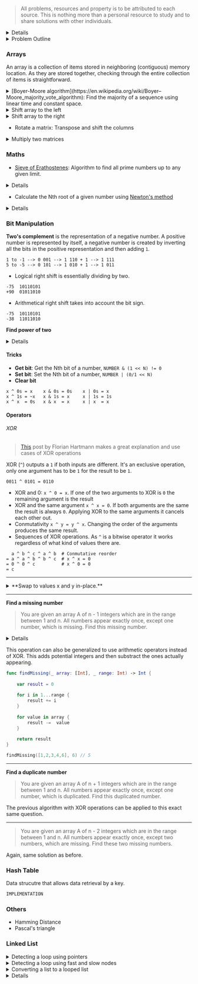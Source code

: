 
> All problems, resources and property is to be attributed to each source. This is nothing more than a personal resource to study and to share solutions with other individuals.


<details>
  <summary>Details</summary>
  

</details>

<details>
  <summary>Problem Outline</summary>
  

| Problem  | Category  | Difficulty  | Link  | 
|---|---|---|---|
| [0001 - Two Sum](https://leetcode.com/problems/two-sum/)  |  Array, Hash Table |  Easy | [Solution](https://github.com/javierdemartin/LeetCode-Swift/blob/master/0013%20-%20Roman%20to%20Integer.swift)  |
| [0002 - Add Two Numbers](https://leetcode.com/problems/add-two-numbers/)  | Linked List, Math, Recursion	 |  Medium | [Solution](https://github.com/javierdemartin/LeetCode-Swift/blob/master/0002%20-%20Add%20Two%20Numbers.swift)  |
| [0003 - Longest Substring Without Repeating Characters](https://leetcode.com/problems/add-two-numbers/)  | Hash Table, Two Pointers, String, Sliding Window	 | Medium | [Solution](https://github.com/javierdemartin/LeetCode-Swift/blob/master/0003%20-%20Longest%20Substring%20Without%20Repeating%20Characters.swift)  |
| [0004 - Median of Two Sorted Arrays](https://leetcode.com/problems/median-of-two-sorted-arrays/)  | Array, Binary Search, Divide and Conquer	 | Hard | [Solution](https://github.com/javierdemartin/LeetCode-Swift/blob/master/0004%20-%20Median%20of%20Two%20Sorted%20Arrays.swift)  |
| [0007 - Reverse Integer](https://leetcode.com/problems/reverse-integer/)  | Math	 | Easy | [Solution](https://github.com/javierdemartin/LeetCode-Swift/blob/master/0007%20-%20Reverse%20Integer.swift)  |
| [0008 - String to Integer (atoi)](https://leetcode.com/problems/string-to-integer-atoi/)  | Math, String	 | Medium | [Solution](https://github.com/javierdemartin/LeetCode-Swift/blob/master/0008%20-%20String%20to%20Integer%20(atoi).swift)  |
| [0009 - Palindrome Number](https://leetcode.com/problems/palindrome-number/)  | Math	 | Easy | [Solution](https://github.com/javierdemartin/LeetCode-Swift/blob/master/0009%20-%20Palindrome%20Number.swift)  |
| [0013 - Roman to Integer](https://leetcode.com/problems/roman-to-integer/)  | Math, String	 | Easy | [Solution](https://github.com/javierdemartin/LeetCode-Swift/blob/master/0013%20-%20Roman%20to%20Integer.swift)  |
| [0014 - Longest Common Prefix](https://leetcode.com/problems/longest-common-prefix)  | String	 | Easy | [Solution](https://github.com/javierdemartin/LeetCode-Swift/blob/master/0014%20-%20Longest%20Common%20Prefix.swift)  |
| [0015 - 3Sum](https://leetcode.com/problems/3sum/)  | Array, Two Pointers 	 | Medium  | [Solution](https://github.com/javierdemartin/LeetCode-Swift/blob/master/0015%20-%203Sum.swift)  |
| [0016 - 3Sum Closest](https://leetcode.com/problems/3sum-closest/)  | Array, Two Pointers	 | Medium | [Solution](https://github.com/javierdemartin/LeetCode-Swift/blob/master/0016%20-%203Sum%20Closest.swift)  |
| [0017 - Letter Combinations of a Phone Number](https://leetcode.com/problems/letter-combinations-of-a-phone-number/)  | String, Backtracking, Depth-first Search, Recursion 	 | Medium | [Solution](https://github.com/javierdemartin/LeetCode-Swift/blob/master/0017%20-%20Letter%20Combinations%20of%20a%20Phone%20Number.swift)  |
| [0019 - Remove Nth Node From End of List](https://leetcode.com/problems/remove-nth-node-from-end-of-list/)  | Linked List, Two Pointers	 | Medium | [Solution](https://github.com/javierdemartin/LeetCode-Swift/blob/master/0019%20-%20Remove%20Nth%20Node%20From%20End%20of%20List.swift)  |
| [0020 - Valid Parentheses](https://leetcode.com/problems/valid-parentheses/)  | String, Stack	 | Easy | [Solution](https://github.com/javierdemartin/LeetCode-Swift/blob/master/0020%20-%20Valid%20Parentheses.swift)  |
| [0021 - Merge Two Sorted Lists](https://leetcode.com/problems/merge-two-sorted-lists/)  | Linked List, Recursion 	 | Easy | [Solution](https://github.com/javierdemartin/LeetCode-Swift/blob/master/0021%20-%20Merge%20Two%20Sorted%20Lists.swift)  |
| [0023 - Merge k Sorted Lists](https://leetcode.com/problems/merge-k-sorted-lists/)  | 	Linked List, Divide and Conquer, Heap | Hard | [Solution](https://github.com/javierdemartin/LeetCode-Swift/blob/master/0023%20-%20Merge%20k%20Sorted%20Lists.swift)  |
| [0024 - Swap Nodes in Pairs](https://leetcode.com/problems/swap-nodes-in-pairs/)  | Linked List, Recursion	 | Medium | [Solution](https://github.com/javierdemartin/LeetCode-Swift/blob/master/0024%20-%20Swap%20Nodes%20in%20Pairs.swift)  |
| [0026 - Remove Duplicates from Sorted Array](https://leetcode.com/problems/remove-duplicates-from-sorted-array/)  | Array, Two Pointers	 | Easy | [Solution](https://github.com/javierdemartin/LeetCode-Swift/blob/master/0026%20-%20%20Remove%20Duplicates%20from%20Sorted%20Array.swift)  |
| [0028 - Implement strStr()](https://leetcode.com/problems/implement-strstr)  | Two Pointers, String	 | Easy | [Solution](https://github.com/javierdemartin/LeetCode-Swift/blob/master/0028%20-%20Implement%20strStr().swift)  |
| [0032 - Longest Valid Parentheses](https://leetcode.com/problems/longest-valid-parentheses/)  | 	String, Dynamic Programming | Hard | [Solution](https://github.com/javierdemartin/LeetCode-Swift/blob/master/0032%20-%20Longest%20Valid%20Parentheses.swift)  |
| [0033 - Search in Rotated Sorted Array](https://leetcode.com/problems/search-in-rotated-sorted-array/)  | 	Array, Binary Search | Medium | [Solution](https://github.com/javierdemartin/LeetCode-Swift/blob/master/0033%20-%20Search%20in%20Rotated%20Sorted%20Array.swift)  |
| [0034 - Find First and Last Position of Element in Sorted Array](https://leetcode.com/problems/find-first-and-last-position-of-element-in-sorted-array/)  | Array, Binary Search	 | Medium | [Solution](https://github.com/javierdemartin/LeetCode-Swift/blob/master/0034%20-%20Find%20First%20and%20Last%20Position%20of%20Element%20in%20Sorted%20Array.swift)  |
| [0035 - Search Insert Position](https://leetcode.com/problems/search-insert-position)  | Array, Binary Search 	 | Easy | [Solution](https://github.com/javierdemartin/LeetCode-Swift/blob/master/0035%20-%20Search%20Insert%20Position.swift)  |
| [0036 - Valid Sudoku](https://leetcode.com/problems/valid-sudoku/)  | Hash Table	 | Medium | [Solution](https://github.com/javierdemartin/LeetCode-Swift/blob/master/0036%20-%20Valid%20Sudoku.swift)  |
| [0038 - Count and Say](https://leetcode.com/problems/count-and-say/)  | String	 | Easy | [Solution](https://github.com/javierdemartin/LeetCode-Swift/blob/master/0038%20-%20Count%20and%20Say.swift)  |
| [0048 - Rotate Image](https://leetcode.com/problems/rotate-image/)  | Array 	 | Medium | [Solution](https://github.com/javierdemartin/LeetCode-Swift/blob/master/0048%20-%20Rotate%20Image.swift)  |
| [0053 - Maximum Subarray](https://leetcode.com/problems/maximum-subarray/)  | Array, Divide and Conquer, Dynamic Programming	 | Easy | [Solution](https://github.com/javierdemartin/LeetCode-Swift/blob/master/0053%20-%20Maximum%20Subarray.swift)  |
| [0054 - Spiral Matrix](https://leetcode.com/problems/spiral-matrix/)  | Array 	 | Medium | [Solution](https://github.com/javierdemartin/LeetCode-Swift/blob/master/0054%20-%20Spiral%20Matrix.swift)  |
| [0061 - Rotate List](https://leetcode.com/problems/rotate-list/)  | Linked List, Two Pointers 	 | Medium | [Solution](https://github.com/javierdemartin/LeetCode-Swift/blob/master/0061%20-%20Rotate%20List.swift)  |
| [0062 - Unique Paths](https://leetcode.com/problems/unique-paths/)  | Array, Dynamic Programming	 | Medium | [Solution](https://github.com/javierdemartin/LeetCode-Swift/blob/master/0062%20-%20Unique%20Paths.swift)  |
| [0066 - Plus One](https://leetcode.com/problems/plus-one/)  | Array	 | Easy | [Solution](https://github.com/javierdemartin/LeetCode-Swift/blob/master/0066%20-%20Plus%20One.swift)  |
| [0067 - Add Binary](https://leetcode.com/problems/add-binary/)  | Math, String 	 | Easy | [Solution](https://github.com/javierdemartin/LeetCode-Swift/blob/master/0067%20-%20Add%20Binary.swift)  |
| [0069 - Sqrt(x)](https://leetcode.com/problems/sqrtx/submissions/)  | Math, Binary Search	 | Easy | [Solution](https://github.com/javierdemartin/LeetCode-Swift/blob/master/0069%20-%20Sqrt(x).swift)  |
| [0070 - Climbing Stairs](https://leetcode.com/problems/climbing-stairs/)  | Dynamic Programming	 | Easy | [Solution](https://github.com/javierdemartin/LeetCode-Swift/blob/master/0070%20-%20Climbing%20Stairs.swift)  |
| [0073 - Set Matrix Zeroes](https://leetcode.com/problems/set-matrix-zeroes/)  | Array	 | Medium | [Solution](https://github.com/javierdemartin/LeetCode-Swift/blob/master/0073%20-%20Set%20Matrix%20Zeroes.swift)  |
| [0074 - Search a 2D Matrix](https://leetcode.com/problems/search-a-2d-matrix/)  | Array, Binary Search, Array 	 | Medium | [Solution](https://github.com/javierdemartin/LeetCode-Swift/blob/master/0074%20-%20Search%20a%202D%20Matrix.swift)  |
| [0075 - Sort Colors](https://leetcode.com/problems/sort-colors)  | Array, Two Pointers, Sort	 | Medium | [Solution](https://github.com/javierdemartin/LeetCode-Swift/blob/master/0075%20-%20Sort%20Colors.swift)  |
| [0083 - Remove Duplicates from Sorted List](https://leetcode.com/problems/remove-duplicates-from-sorted-list/)  | Linked List	 | Easy | [Solution](https://github.com/javierdemartin/LeetCode-Swift/blob/master/0083%20-%20Remove%20Duplicates%20from%20Sorted%20List.swift)  |
| [0088 - Merge Sorted Array](https://leetcode.com/problems/merge-sorted-array/)  | Array, Two Pointers	 | Easy | [Solution](https://github.com/javierdemartin/LeetCode-Swift/blob/master/0088%20-%20Merge%20Sorted%20Array.swift)  |
| [0094 - Binary Tree Inorder Traversal](https://leetcode.com/problems/binary-tree-inorder-traversal/)  | Hash Table, Stack, Tree	 | Medium | [Solution](https://github.com/javierdemartin/LeetCode-Swift/blob/master/0094%20-%20Binary%20Tree%20Inorder%20Traversal.swift)  |
| [0100 - Same Tree](https://leetcode.com/problems/same-tree)  | Tree, Depth-first Search	 | Easy | [Solution](https://github.com/javierdemartin/LeetCode-Swift/blob/master/0100%20-%20Same%20Tree.swift)  |
| [0101 - Symmetric Tree](https://leetcode.com/problems/symmetric-tree/)  | Tree, Depth-first Search, Breadth-first Search	 | Easy | [Solution](https://github.com/javierdemartin/LeetCode-Swift/blob/master/0101%20-%20Symmetric%20Tree.swift)  |
| [0102 - Binary Tree Level Order Traversal](https://leetcode.com/problems/binary-tree-level-order-traversal)  | Tree, Breadth-first Search	 | Medium | [Solution](https://github.com/javierdemartin/LeetCode-Swift/blob/master/0102%20-%20Binary%20Tree%20Level%20Order%20Traversal.swift)  |
| [0104 - Maximum Depth of Binary Tree](https://leetcode.com/problems/maximum-depth-of-binary-tree/)  | Tree, Depth-first Search, Recursion	 | Easy | [Solution](https://github.com/javierdemartin/LeetCode-Swift/blob/master/0104%20-%20Maximum%20Depth%20of%20Binary%20Tree.swift)  |
| [0106 - Construct Binary Tree from Inorder and Postorder Traversal](https://leetcode.com/problems/construct-binary-tree-from-inorder-and-postorder-traversal/)  | Array, Tree, Depth-first Search	 | Hard | [Solution](https://github.com/javierdemartin/LeetCode-Swift/blob/master/0106%20-%20Construct%20Binary%20Tree%20from%20Inorder%20and%20Postorder%20Traversal.swift)  |
| [0107 - Binary Tree Level Order Traversal II](https://leetcode.com/problems/binary-tree-level-order-traversal-ii)  | Tree, Breadth-first Search	 | Easy | [Solution](https://github.com/javierdemartin/LeetCode-Swift/blob/master/0107%20-%20Binary%20Tree%20Level%20Order%20Traversal%20II.swift)  |
| [0112 - Path Sum](https://leetcode.com/problems/path-sum/)  | Tree, Depth-first Search	 | Easy | [Solution](https://github.com/javierdemartin/LeetCode-Swift/blob/master/0112%20-%20Path%20Sum.swift)  |
| [0113 - Path Sum II](https://leetcode.com/problems/path-sum-ii/)  | Tree, Depth-first Search	 | Medium | [Solution](https://github.com/javierdemartin/LeetCode-Swift/blob/master/0113%20-%20Path%20Sum%20II.swift)  |
| [0118 - Pascal's Triangle](https://leetcode.com/problems/pascals-triangle/)  | Array	 | Easy | [Solution](https://github.com/javierdemartin/LeetCode-Swift/blob/master/0118%20-%20Pascal's%20Triangle.swift)  |
| [0121 - Best Time to Buy and Sell Stock](https://leetcode.com/problems/best-time-to-buy-and-sell-stock/)  | Array, Dynamic Programming	 | Easy | [Solution](https://github.com/javierdemartin/LeetCode-Swift/blob/master/0121%20-%20Best%20Time%20to%20Buy%20and%20Sell%20Stock.swift)  |
| [0122 - Best Time to Buy and Sell Stock II](https://leetcode.com/problems/best-time-to-buy-and-sell-stock-ii/)  | Array, Greedy	 | Easy | [Solution](https://github.com/javierdemartin/LeetCode-Swift/blob/master/0122%20-%20Best%20Time%20to%20Buy%20and%20Sell%20Stock%20II.swift)  |
| [0125 - Valid Palindrome](https://leetcode.com/problems/valid-palindrome/)  | Two Pointers, String 	 | Easy | [Solution](https://github.com/javierdemartin/LeetCode-Swift/blob/master/0125%20-%20Valid%20Palindrome.swift)  |
| [0128 - Longest Consecutive Sequence](https://leetcode.com/problems/longest-consecutive-sequence/)  | Array, Union Find	 | Hard | [Solution](https://github.com/javierdemartin/LeetCode-Swift/blob/master/0128%20-%20Longest%20Consecutive%20Sequence.swift)  |
| [0136 - Single Number](https://leetcode.com/problems/single-number/)  | Hash Table, Bit Manipulation	 | Easy | [Solution](https://github.com/javierdemartin/LeetCode-Swift/blob/master/0136%20-%20Single%20Number.swift)  |
| [0142 - Linked List Cycle II](https://leetcode.com/problems/linked-list-cycle-ii/)  | Linked List, Two Pointers 	 | Medium | [Solution](https://github.com/javierdemartin/LeetCode-Swift/blob/master/0142%20-%20Linked%20List%20Cycle%20II.swift)  |
| [0144 - Binary Tree Preorder Traversal](https://leetcode.com/problems/binary-tree-preorder-traversal/)  | Stack, Tree	 | Medium | [Solution](https://github.com/javierdemartin/LeetCode-Swift/blob/master/0144%20-%20Binary%20Tree%20Preorder%20Traversal.swift)  |
| [0145 - Binary Tree Postorder Traversal](https://leetcode.com/problems/binary-tree-postorder-traversal/)  | 	Stack, Tree | Medium | [Solution](https://github.com/javierdemartin/LeetCode-Swift/blob/master/0145%20-%20Binary%20Tree%20Postorder%20Traversal.swift)  |
| [0146 - LRU Cache](https://leetcode.com/problems/lru-cache/)  | Design 	 | Medium | [Solution](https://github.com/javierdemartin/LeetCode-Swift/blob/master/0146%20-%20LRU%20Cache.swift)  |
| [0148 - Sort List](https://leetcode.com/problems/sort-list/)  | Linked List, Sort 	 | Medium | [Solution](https://github.com/javierdemartin/LeetCode-Swift/blob/master/0148%20-%20Sort%20List.swift)  |
| [0155 - Min Stack](https://leetcode.com/problems/min-stack/)  | Stack, Design 	 | Easy | [Solution](https://github.com/javierdemartin/LeetCode-Swift/blob/master/0155%20-%20Min%20Stack.swift)  |
| [0160 - Intersection of Two Linked Lists](https://leetcode.com/problems/intersection-of-two-linked-lists/)  | Linked List	 | Easy | [Solution](https://github.com/javierdemartin/LeetCode-Swift/blob/master/0160%20-%20Intersection%20of%20Two%20Linked%20Lists.swift)  |
| [0167 - Two Sum II - Input array is sorted](https://leetcode.com/problems/two-sum-ii-input-array-is-sorted/)  | Array, Two Pointers, Binary Search	 | Easy | [Solution](https://github.com/javierdemartin/LeetCode-Swift/blob/master/0167%20-%20Two%20Sum%20II%20-%20Input%20array%20is%20sorted.swift)  |
| [0169 - Majority Element](https://leetcode.com/problems/majority-element)  | Array, Divide and Conquer, Bit Manipulation 	 | Easy | [Solution](https://github.com/javierdemartin/LeetCode-Swift/blob/master/0169%20-%20Majority%20Element.swift)  |
| [0189 - Rotate Array](https://leetcode.com/problems/rotate-array/)  | Array 	 | Medium | [Solution](https://github.com/javierdemartin/LeetCode-Swift/blob/master/0189%20-%20Rotate%20Array.swift)  |
| [0202 - Happy Number](https://leetcode.com/problems/happy-number/)  | Hash Table, Math 	 | Easy | [Solution](https://github.com/javierdemartin/LeetCode-Swift/blob/master/0202%20-%20Happy%20Number.swift)  |
| [0203 - Remove Linked List Elements](https://leetcode.com/problems/remove-linked-list-elements/)  | Linked List	 | Easy | [Solution](https://github.com/javierdemartin/LeetCode-Swift/blob/master/0203%20-%20Remove%20Linked%20List%20Elements.swift)  |
| [0204 - Count Primes](https://leetcode.com/problems/count-primes/)  | Hash Table, Math 	 | Easy | [Solution](https://github.com/javierdemartin/LeetCode-Swift/blob/master/0204%20-%20Count%20Primes.swift)  |
| [0205 - Isomorphic Strings](https://leetcode.com/problems/isomorphic-strings/)  | Hash Table	 | Easy | [Solution](https://github.com/javierdemartin/LeetCode-Swift/blob/master/0205%20-%20Isomorphic%20Strings.swift)  |
| [0206 - Reverse Linked List](https://leetcode.com/problems/reverse-linked-list/)  | Linked List 	 | Easy | [Solution](https://github.com/javierdemartin/LeetCode-Swift/blob/master/0206%20-%20Reverse%20Linked%20List.swift)  |
| [0217 - Contains Duplicate](https://leetcode.com/problems/contains-duplicate/)  | Array, Hash Table	 | Easy | [Solution](https://github.com/javierdemartin/LeetCode-Swift/blob/master/0217%20-%20Contains%20Duplicate.swift)  |
| [0226 - Invert Binary Tree](https://leetcode.com/problems/invert-binary-tree/)  | Tree 	 | Easy | [Solution](https://github.com/javierdemartin/LeetCode-Swift/blob/master/0226%20-%20Invert%20Binary%20Tree.swift)  |
| [0231 - Power of Two](https://leetcode.com/problems/power-of-two/)  | Math, Bit Manipulation 	 | Easy | [Solution](https://github.com/javierdemartin/LeetCode-Swift/blob/master/0231%20-%20Power%20of%20Two.swift)  |
| [0234 - Palindrome Linked List](https://leetcode.com/problems/palindrome-linked-list/)  | Linked List, Two Pointers	 | Easy | [Solution](https://github.com/javierdemartin/LeetCode-Swift/blob/master/0234%20-%20Palindrome%20Linked%20List.swift)  |
| [0237 - Delete Node in a Linked List](https://leetcode.com/problems/delete-node-in-a-linked-list/)  | Linked List	 | Easy | [Solution](https://github.com/javierdemartin/LeetCode-Swift/blob/master/0237%20-%20Delete%20Node%20in%20a%20Linked%20List.swift)  |
| [0238 - Product of Array Except Self](https://leetcode.com/problems/product-of-array-except-self/)  | Array	 | Medium | [Solution](https://github.com/javierdemartin/LeetCode-Swift/blob/master/0238%20-%20Product%20of%20Array%20Except%20Self.swift)  |
| [0242 - Valid Anagram](https://leetcode.com/problems/valid-anagram/)  | Hash Table, Sort	 | Easy | [Solution](https://github.com/javierdemartin/LeetCode-Swift/blob/master/0242%20-%20Valid%20Anagram.swift)  |
| [0244 - Shortest Word Distance II](https://leetcode.com/problems/shortest-word-distance-ii/)  | Hash Table, Design	 | Medium | [Solution](https://github.com/javierdemartin/LeetCode-Swift/blob/master/0244%20-%20Shortest%20Word%20Distance%20II.swift)  |
| [0250 - Count Univalue Subtrees](https://leetcode.com/problems/count-univalue-subtrees/)  | Tree	 | Medium | [Solution](https://github.com/javierdemartin/LeetCode-Swift/blob/master/0250%20-%20Count%20Univalue%20Subtrees.swift)  |
| [0253 - Meeting Rooms II](https://leetcode.com/problems/meeting-rooms-ii/)  | Heap, Greedy, Sort	 | Medium | [Solution](https://github.com/javierdemartin/LeetCode-Swift/blob/master/0253%20-%20Meeting%20Rooms%20II.swift)  |
| [0258 - Add Digits](https://leetcode.com/problems/add-digits/)  | Math 	 | Easy | [Solution](https://github.com/javierdemartin/LeetCode-Swift/blob/master/0258%20-%20Add%20Digits.swift)  |
| [0259 - 3Sum Smaller](https://leetcode.com/problems/3sum-smaller/)  | Array, Two Pointer 	 | Medium | [Solution](https://github.com/javierdemartin/LeetCode-Swift/blob/master/0259%20-%203Sum%20Smaller.swift)  |
| [0263 - Ugly Number.swift](https://leetcode.com/problems/ugly-number/)  | Math	 | Easy | [Solution](https://github.com/javierdemartin/LeetCode-Swift/blob/master/0263%20-%20Ugly%20Number.swift)  |
| [0266 - Palindrome Permutation](https://leetcode.com/problems/palindrome-permutation/)  | Hash Table	 | Easy | [Solution](https://github.com/javierdemartin/LeetCode-Swift/blob/master/0266%20-%20Palindrome%20Permutation.swift)  |
| [0268 - Missing Number](https://leetcode.com/problems/missing-number/)  | Array, Math, Bit Manipulation 	 | Easy | [Solution](https://github.com/javierdemartin/LeetCode-Swift/blob/master/0268%20-%20Missing%20Number.swift)  |
| [0283 - Move Zeroes](https://leetcode.com/problems/move-zeroes/)  |  Hash Table, Two Pointers	 | Easy | [Solution](https://github.com/javierdemartin/LeetCode-Swift/blob/master/0283%20-%20Move%20Zeroes.swift)  |
| [0287 - Find the Duplicate Number](https://leetcode.com/problems/find-the-duplicate-number/)  | 	Array, Two Pointers, Binary Search |  Medium | [Solution](https://github.com/javierdemartin/LeetCode-Swift/blob/master/0287%20-%20Find%20the%20Duplicate%20Number.swift)  |
| [0911 - Online Election](https://leetcode.com/problems/online-election/)  | Binary Search |  Medium | [Solution](https://github.com/javierdemartin/LeetCode-Swift/blob/master/0911%20-%20Online%20Election.swift)  |
| [1094 - Car Pooling](https://leetcode.com/problems/car-pooling/)  | 	Greedy | Medium | [Solution](https://github.com/javierdemartin/LeetCode-Swift/blob/master/1094%20-%20Car%20Pooling.swift)  |
| []()  | 	 |  | [Solution]()  |
| []()  | 	 |  | [Solution]()  |
| []()  | 	 |  | [Solution]()  |
| []()  | 	 |  | [Solution]()  |
| []()  | 	 |  | [Solution]()  |

</details>


### Arrays

An array is a collection of items stored in neighboring (contiguous) memory location. As they are stored together, checking through the entire collection of items is straightforward.


<details>
  <summary>[Boyer-Moore algorithm](https://en.wikipedia.org/wiki/Boyer–Moore_majority_vote_algorithm): Find the majority of a sequence using linear time and constant space.</summary>
  
```swift
var count = 0
var candidate: Int? = nil

for num in nums {
    if count == 0 {
        candidate = num
    }
    
    if num == candidate {
        count += 1
    } else {
        count -= 1
    }
}

return candidate!
```
</details>

<details>
  <summary>Shift array to the left</summary>
  
```swift
func shiftArrayToTheLeft(_ array: inout [Int], _ times: Int) {
    
    let times = times & array.count
    
    for _ in 0..<times {
        for i in 0..<(array.count - 1) {
            let temp = array[i+1]
            array[i+1] = array[i]
            array[i] = temp
        }
    }
}
```  

</details>


<details>
  <summary>Shift array to the right</summary>
  
```swift
func shiftArrayToTheRight(_ array: inout [Int], _ times: Int) {
    
    for _ in 0..<times {
        
        let end = array[array.count - 1]
        
        for i in (1..<array.count).reversed() {
            array[i] = array[i - 1]
        }
        
        array[0] = end
    }
}
```

</details>

* Rotate a matrix: Transpose and shift the columns


<details>
  <summary>Multiply two matrices</summary>
  
```swift
class Solution {
    func multiply(_ A: [[Int]], _ B: [[Int]]) -> [[Int]] {
        
        var AB = Array(repeating: Array(repeating: 0, count: B[0].count), count: A.count)
        
        for aRow in 0..<A.count {
            
            for aCol in 0..<A[0].count {
                
                for bCol in 0..<B[0].count {
                    AB[aRow][bCol] += A[aRow][aCol] * B[aCol][bCol]
                }
                
            }
            
            
        }
        
        return AB
    }
}
```

</details>


### Maths

* [Sieve of Erathostenes](https://en.wikipedia.org/wiki/Sieve_of_Eratosthenes): Algorithm to find all prime numbers up to any given limit.

<details>
  <summary>Details</summary>
  
  ```swift
var primes = Array(repeating: false, count: n)

for i in 2..<n {
    
    // If true the current iteration is a prime and all of its
    // multiples have been marked as primes too
    if primes[i] { continue }
    
    var element = i
    
    // Mark the multiples of the current number to not be counted in the
    // next iteration
    while element < n {
        
        primes[element] = true
        element += i
    }
}
```

</details>

* Calculate the Nth root of a given number using [Newton's method](https://en.wikipedia.org/wiki/Newton%27s_method)

<details>
  <summary>Details</summary>
  
  ```swift
func root(x: Double, n: Double) -> Double {
    
    /// Maximum error we're allow to have
    let deltaError = 0.001
    
    // Make a random guess on the solution
    var guess = x / 2
    
    var actualError = Double(Int.max)
    
    /// Solution
    var approximation = 0.0
    
    while (actualError > deltaError) {
        
        approximation = ((n - 1) * guess + x / pow(guess, n - 1)) / n
        
        actualError = abs(approximation - guess)
        guess = approximation
    }
    
    return approximation
}
```

</details>

### Bit Manipulation

**Two's complement** is the representation of a negative number. A positive number is represented by itself, a negative number is created by inverting all the bits in the positive representation and then adding `1`.

```
1 to -1 --> 0 001 --> 1 110 + 1 --> 1 111
5 to -5 --> 0 101 --> 1 010 + 1 --> 1 011
```

* Logical right shift is essentially dividing by two.

```
-75  10110101
+90  01011010
```

* Arithmetical right shift takes into account the bit sign.

```
-75  10110101
-38  11011010
```

**Find power of two**

<details>
  <summary>Details</summary>
  
  ```swift
/**
 A power of to will have 1s followed by some zeros. It won't be a power of two if it has more than 1-bits
 
 n = 16 --> 0 0 1 0 0 0 0
 n =
 
 1 = 00000001
 2 = 00000010
 4 = 00000100
 8 = 00001000
 
 3 = 00000011
 5 = 00000101
 7 = 00000110
 9 = 00000111
 
 1. Isolate the rightmost 1-bit: `x & (-x)`. Keeps the rightmost 1-bit and set the others to 0
 2. Set to `0` the rightmost bit: `x % (x-1)`
 
 
 `-x` is the two-complement of `x`, which is the same as inverting x and adding 1.
 Hence, `x` and `-x` have just one bit in common, the rightmost 1-bit. Doing this we keep  the rightmost 1-bit and set the rest to `0`
 
 ```
      +7 = 00000111
      -7 = 11111001
 +7 & -7 = 00000001
 
      +6 = 00000110
      -6 = 11111010
 +6 & -6 = 00000010
 
     +4 = 00000100
     -4 = 11111100
+4 & -4 = 00000100
 ```
 
 time-complexity: O(1)
 space-complexity: O(1)
 */
func isPowerOfTwo(_ n: Int) -> Bool {
    if n <= 0 { return false }
    
    return (n & (-n)) == n
}
```

</details>

#### Tricks

* **Get bit**: Get the Nth bit of a number, `NUMBER & (1 << N) != 0`
* **Set bit**: Set the Nth bit of a number, `NUMBER | (0/1 << N)`
* **Clear bit**

```
x ^ 0s = x    x & 0s = 0s    x | 0s = x
x ^ 1s = ~x   x & 1s = x     x | 1s = 1s
x ^ x  = 0s   x & x  = x     x | x  = x
```

#### Operators

###### XOR

> [This](https://florian.github.io/xor-trick/)  post by Florian Hartmann makes a great explanation and use cases of XOR operations

XOR (`^`) outputs a `1` if both inputs are different. It's an exclusive operation, only one argument has to be `1` for the result to be `1`.

```
0011 ^ 0101 = 0110
```

* XOR and 0: `x ^ 0 = x`. If one of the two arguments to XOR is `0` the remaining argument is the result
* XOR and the same argument `x ^ x = 0`. If both arguments are the same the result is always `0`. Applying XOR to the same arguments it cancels each other out.
* Conmutativity `x ^ y = y ^ x`. Changing the order of the arguments produces the same result.
* Sequences of XOR operations. As `^` is a bitwise operator it works regardless of what kind of values there are.


```
  a ^ b ^ c ^ a ^ b  # Conmutative reorder
= a ^ a ^ b ^ b ^ c  # x ^ x = 0
= 0 ^ 0 ^ c          # x ^ 0 = 0
= c
```

--------------

<details>
  <summary>**Swap to values x and y in-place.**</summary>

```
var x = 5
var y = 2

// (x, y)
x ^= y # =>                       (x ^ y, x)
y ^= x # =>  (x ^ y, y ^ x ^ y) = (x ^ y, y)
x ^= y # => (x ^ y ^ x, x)      = (y, x)

// x is now y (2)
// y is now x (5)
```  

</details>

--------------

**Find a missing number**

> You are given an array A of n - 1 integers which are in the range between 1 and n. All numbers appear exactly once, except one number, which is missing. Find this missing number.

<details>
  <summary>Details</summary>
  
```swift
func findMissing(_ array: [Int], _ range: Int) -> Int {
    
    var result = 0
    
    for i in 1...range {
        result ^= i
    }
    
    for value in array {
        result ^=  value
    }
    
    return result
}

findMissing([1,2,3,4,6], 6) // 5
```

</details>

This operation can also be generalized to use arithmetic operators instead of XOR. This adds potential integers and then substract the ones actually appearing.

```swift
func findMissing(_ array: [Int], _ range: Int) -> Int {
    
    var result = 0
    
    for i in 1...range {
        result += i
    }
    
    for value in array {
        result -=  value
    }
    
    return result
}

findMissing([1,2,3,4,6], 6) // 5
```

--------------

**Find a duplicate number**

> You are given an array A of n + 1 integers which are in the range between 1 and n. All numbers appear exactly once, except one number, which is duplicated. Find this duplicated number.

The previous algorithm with XOR operations can be applied to this exact same question.

--------------

> You are given an array A of n - 2 integers which are in the range between 1 and n. All numbers appear exactly once, except two numbers, which are missing. Find these two missing numbers.

Again, same solution as before.

### Hash Table

Data strucutre that allows data retrieval by a key.

```swift
IMPLEMENTATION
```
### Others

* Hamming Distance
* Pascal's triangle

### Linked List

<details>
  <summary>Detecting a loop using pointers</summary>
  
```swift
func detectCycle(_ head: ListNode?) -> ListNode? {
        
        var visits: Set<UnsafeMutableRawPointer> = []
        
        var head = head
        
        while head != nil {
            
            if !visits.insert(Unmanaged.passUnretained(head!).toOpaque()).inserted {
                return head
            }
            
            head = head?.next
        }
        
        return nil
    }
```

</details>


<details>
  <summary>Detecting a loop using fast and slow nodes</summary>
  
```swift

```

</details>

<details>
  <summary>Converting a list to a looped list</summary>
  
```swift
var tail = head

/// Move the pointer to the last node of the list
while tail?.next != nil {
    tail = tail?.next
}

/// `tail` pointer is now pointing to the end of `head`
/// By pointing the last element of `head` to the start of `head`
/// A circle/infinite list is creating a loop from the last node to the first one
tail?.next = head
```

</details>

<details>
  <summary>Details</summary>
  
```swift
func reverseList(_ head: ListNode?) -> ListNode? {

    /// If `head == nil` no work to do, it's an empty linked list
    /// If `head.next == nil` we have on item, return the head.
    /// This marks the end of the downwards recursion. Base case as the single node is the reverse list
    /// One node is the reversed list as the next value is nil
    if head == nil  || head?.next == nil {
        return head
    }

    /// Reverse the ret of the list not including me, paass the next node
    /// This will not have a value until we get to tbe bottom of the list, last node
    let reverseListHead = reverseList(head?.next)

    /// Set the new head node's next node to be the previous head node which is now the end node
    /// Set my next node's next to me
    head?.next?.next = head

    /// Set the old head node's next to `nil`, making it the end node for now
    head?.next = nil

    /// Return upwards the end of the list's head by the end
    /// end recursion updwards adding each node itself to the reversed list while at the same time
    /// passing the list's head up and up the chain
    return reverseListHead
}
```

<details>
  <summary>Printing a Linked List's values in reverse</summary>
  
```swift
func recurse(_ head: inout ListNode?) {
    
    var head = head
    
    if head != nil {
        recurse(head?.next)
        print("\(head!.val)")
        head = head?.next
    }
}
```

  

</details>



### Queues & Stacks

* **Queue** processes in First-in-First-out (supermarket queue)
* **Stack** process in Last-in-First-out (dish pile)

#### Stack

Uses LIFO ordering and it uses the following operations:

* `pop()`: Remove the top item from the stack
* `push(item)`: Add an item to the top of the stack
* `peek()`: Return the top of the stack
* `isEmpty()`: Return true if and only if the stack is empty

Unlike an array, **a stack does not offer constant time-access to the ith item**. If does allow constant time adds and removes ad it doesn't require shifting elements.

**Stacks are  useful in certain recursive algorithms**. You push temporary data onto a stack as you recurse but then remove them as you **backtrack**.

Can be implemented using a linked list  if items are added and removed from the same side.

#### Queue

Uses FIFO ordering and it uses the following operations:

* `add(item)`: Add an item to the end of the queue
* `remove()`: Remove the first item in the queue
* `peek()`: Return the top of the queue
* `isEmpty`: Return true if and only if the queue is empty

Can be implemented with a linked list as long items are added and removed from opposite sides.

Inserts (enqueue) adds the element to the end of the queue.

<details>
  <summary>Implementation</summary>
  
```swift
struct Queue<T> {
    private var elements: [T] = []
    
    mutating func enqueue(_ value: T) {
        elements.append(value)
    }
    
    mutating func dequeue() -> T? {
        guard !elements.isEmpty else { return nil }
        
        return elements.removeFirst()
    }
    
    var head: T? { return elements.first }
     
    var tail: T? { return elements.last }
}
```

</details>

Used in breadth-first search or implemented a cache.

##### Circular Queue

Using a **fixed-size array** and **two pointers** to indicate the starting and ending position. Also known as a **circular buffer**.


### Trees

A tree is a data structure composed of nodes.

1. Each tree has a **root node**.
2. The root node has zero or more child nodes.
3. Each child nod has zero or more child nodes.

<details>
  <summary>Implementation</summary>
public class TreeNode {
    public var val: Int
    public var left: TreeNode?
    public var right: TreeNode?
    public init() { self.val = 0; self.left = nil; self.right = nil; }
    public init(_ val: Int) { self.val = val; self.left = nil; self.right = nil; }
    public init(_ val: Int, _ left: TreeNode?, _ right: TreeNode?) {
        self.val = val
        self.left = left
        self.right = right
    }
}
</details>

A **binary tree** is a tree in which each node has up to two children. Not all trees are binary rees.

A **binary search tree** is a binary tree in which every node fits a specific ordering property. All left descendesnts are less than or equal to the current node, which is less than the right descendents.

```


    8           8
   / \         / \
  4  10       4  10
 / \   \     / \   \
2   6  20	2  12   20	
```

**Balanced vs unbalanced tree**. A balanced tree does not mean both left and right subtrees are exactly the same size.

**Complete binary trees**  Every level of the tree is fully filed, except for perhaphs the last level. To the extent that the last level is filled, it is filled from left to right.

<details>
  <summary>Example</summary>  
  
```swift
Not complete   Complete
Binary Tree    Binary Tree
    8            8
   / \          / \
  4  10       4    10
 / \   \     / \   /
2   6  20	2  12 15	
```

</details>

**Full binary tree**: Every note has either zero or two children. No nodes have only one child.

**Perfect binary tree**: All interior nodes have two children and all leaf nodes are at the same level.

#### Binary Tree Traversal

General strategies to traverse a tree:

* Depth First Search (DFS): Adop **depth** as the priority, so that one would start from a root and reach all the way down to a certain leaf, and then back to root to reach another branch. Can be further distinguished into three more orders depending on the relative order amongh the root, left and right nodes.
    * Preorder: `root.val + preorder(root.left) + preorder(root.right)`
    * Inorder: `inorder(root.left) + root.val + inorder(root.right)`. Visit the left branch, then the current node, and finally the right branch. 
    * Postorder: `postorder(root.left) + postorder(root.right) + root.val`
    


* Breadth First Search (BFS): Scan the tree level by level. Following the order of height, from top to bottom. The nodes on higher level will be visited before the ones with lower levels. Common approach to solve this is to use a queue.

<details>
  <summary>Breadth First Search</summary>
  
class Solution {
    func maxDepth(_ root: TreeNode?) -> Int {
        
        var depth = [[Int]]()
        
        recursion(&depth, 0, root)
        
        return depth.count
    }
    
    func recursion(_ depth: inout [[Int]], _ level: Int, _ l: TreeNode?) {
        
        if l == nil { return }
        
        if level == depth.count {
            depth.append([])
        }
        
        depth[level].append(l!.val)
        
        if l?.left != nil {
            recursion(&depth, level + 1, l?.left)
        }
        
        if l?.right != nil {
            recursion(&depth, level + 1, l?.right)
        }
    }
}



<details>
  <summary>In-order traversal</summary>
  
```swift
func inOrderTraversal(node: TreeNode) {
	if node != nil {
		inOrderTraversal(node.left)
		print("\(node.val)")
		inOrderTraversal(node.right)
	}
}
```
</details>

<details>
  <summary>Pre-order</summary>
  
```swift
func preOrderTraversal(node: TreeNode) {
	if node != nil {
		print("\(node.val)")
		preOrderTraversal(node.left)
		preOrderTraversal(node.right)
	}
}
```
</details>

<details>
  <summary>Post-order</summary>
  
```swift
func postOrderTraversal(node: TreeNode) {
	if node != nil {
		postOrderTraversal(node.left)
		postOrderTraversal(node.right)
		print("\(node.val)")
	}
}
```
</details>

A **min-heap** is a complete binary tree where each node is smaller than its children. The root is the minimum element in the tree.

```
     4           
   /   \      
  50    7     
 / \   /   
55 90 87
```

<details>
  <summary>Invert a binary tree</summary>
```swift
func invertTree(_ root: TreeNode?) -> TreeNode? {
        
        if root == nil { return nil}
        
        let right = invertTree(root?.right)
        let left = invertTree(root?.left)
        root?.left = right
        root?.right = left
        
        return root
    }
```

</details>

Two key operations on a min-heap: insert and extact\_min.

### Recursion and Dynamic Programming

Recursive solutions are built off of solutions to subproblems

* **Bottom-up approach**: Know how to solve the problem for a simple case. Then figure out how to solve it for a more complex case.
* **Top-down approach**: Think about how you can divide de problem  for case N into supbproblems

#### Recursion

Recursion is an approach to solving problems using a function that calls itself as a subroutine. By doing this the problem is reduced into subproblems. Recursion continues until it reaches a point where the subproblem can be solved without further recursion.

Ending up in an infinite loop is quite common, to avoid this define the following properties:

1. A **base case** which defines a scenario that does not use recursion to produce an answer.
2. Rules that reduce the given cases towards the base case, **recurrence relation**

### Backtracking

Algorithm for finding all (or some) solutions to problems (notably CSPs or Constant Satisfaction Problems) which incrementally builds candidates to the solutions and abandons a candidate ("**backtracks**") as soon as it determines that the candidate cannot lead to a valid solution.

### Design

LRU Cache

### Sorting and Searching

Bubble sort

Selection Sort

Merge Sort

Quick sort

Radix Sort

Binary search

### Resources 

* [Swift Algorithm Club](https://github.com/raywenderlich/swift-algorithm-club) from Ray Wenderlich
* [Cracking the Coding Interview](https://www.goodreads.com/book/show/54845619-cracking-the-coding-interview) by Gayle Laakmann McDowell
* [VisuAlgo](https://visualgo.net/en), visualising data structures and algorithms through animations
* [Algorithms playlist](https://www.youtube.com/watch?v=KEEKn7Me-ms&list=PLI1t_8YX-ApvMthLj56t1Rf-Buio5Y8KL) from HackerRank's YouTube channel
* [Data Structures playlist](https://www.youtube.com/watch?v=IhJGJG-9Dx8&list=PLI1t_8YX-Apv-UiRlnZwqqrRT8D1RhriX) from HackerRank's YouTube channel